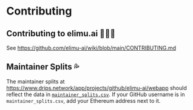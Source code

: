 # Contributing

## Contributing to elimu.ai 👩🏽‍💻

See https://github.com/elimu-ai/wiki/blob/main/CONTRIBUTING.md

## Maintainer Splits 💦

The maintainer splits at https://www.drips.network/app/projects/github/elimu-ai/webapp should reflect the data in [`maintainer_splits.csv`](maintainer_splits.csv). If your GitHub username is in `maintainer_splits.csv`, add your Ethereum address next to it.
